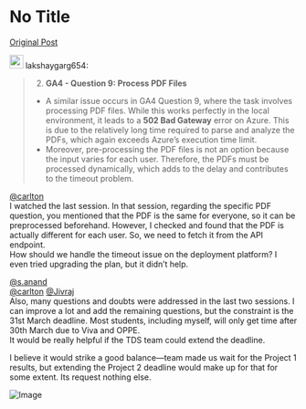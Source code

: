 # No Title

[Original Post](https://discourse.onlinedegree.iitm.ac.in/t/169029/137)

<aside class="quote group-ds-students" data-username="lakshaygarg654" data-post="126" data-topic="169029">
<div class="title">
<div class="quote-controls"></div>
<img alt="" width="24" height="24" src="https://dub1.discourse-cdn.com/flex013/user_avatar/discourse.onlinedegree.iitm.ac.in/lakshaygarg654/48/129814_2.png" class="avatar"> lakshaygarg654:</div>
<blockquote>
<ol start="2">
<li><strong>GA4 - Question 9: Process PDF Files</strong></li>
</ol>
<ul>
<li>A similar issue occurs in GA4 Question 9, where the task involves processing PDF files. While this works perfectly in the local environment, it leads to a <strong>502 Bad Gateway</strong> error on Azure. This is due to the relatively long time required to parse and analyze the PDFs, which again exceeds Azure’s execution time limit.</li>
<li>Moreover, pre-processing the PDF files is not an option because the input varies for each user. Therefore, the PDFs must be processed dynamically, which adds to the delay and contributes to the timeout problem.</li>
</ul>
</blockquote>
</aside>
<p><a class="mention" href="/u/carlton">@carlton</a><br>
I watched the last session. In that session, regarding the specific PDF question, you mentioned that the PDF is the same for everyone, so it can be preprocessed beforehand. However, I checked and found that the PDF is actually different for each user. So, we need to fetch it from the API endpoint.<br>
How should we handle the timeout issue on the deployment platform? I even tried upgrading the plan, but it didn’t help.</p>
<p><a class="mention" href="/u/s.anand">@s.anand</a><br>
<a class="mention" href="/u/carlton">@carlton</a> <a class="mention" href="/u/jivraj">@Jivraj</a><br>
Also, many questions and doubts were addressed in the last two sessions. I can improve a lot and add the remaining questions, but the constraint is the 31st March deadline. Most students, including myself, will only get time after 30th March due to Viva and OPPE.<br>
It would be really helpful if the TDS team could extend the deadline.</p>
<p>I believe it would strike a good balance—team made us wait for the Project 1 results, but extending the Project 2 deadline would make up for that for some extent. Its request nothing else.</p>

![Image](https://dub1.discourse-cdn.com/flex013/user_avatar/discourse.onlinedegree.iitm.ac.in/lakshaygarg654/48/129814_2.png)